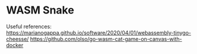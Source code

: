 # WASM Snake

Useful references:
https://marianogappa.github.io/software/2020/04/01/webassembly-tinygo-cheesse/
https://github.com/olso/go-wasm-cat-game-on-canvas-with-docker
